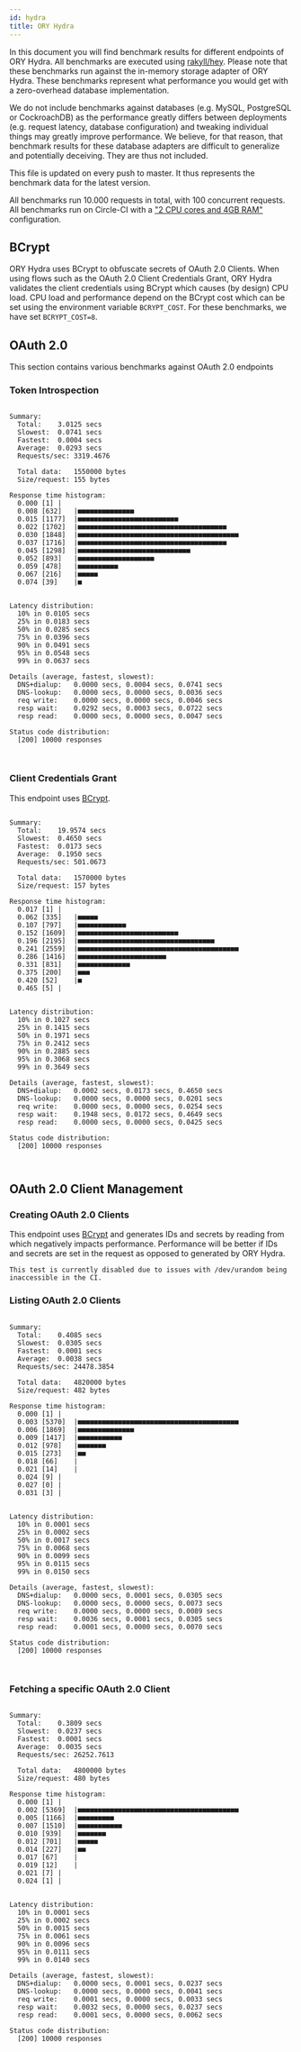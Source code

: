 ```yaml
---
id: hydra
title: ORY Hydra
---
```


In this document you will find benchmark results for different endpoints of ORY Hydra. All benchmarks are executed
using [rakyll/hey](https://github.com/rakyll/hey). Please note that these benchmarks run against the in-memory storage
adapter of ORY Hydra. These benchmarks represent what performance you would get with a zero-overhead database implementation.

We do not include benchmarks against databases (e.g. MySQL, PostgreSQL or CockroachDB) as the performance greatly differs between
deployments (e.g. request latency, database configuration) and tweaking individual things may greatly improve performance.
We believe, for that reason, that benchmark results for these database adapters are difficult to generalize and potentially
deceiving. They are thus not included.

This file is updated on every push to master. It thus represents the benchmark data for the latest version.

All benchmarks run 10.000 requests in total, with 100 concurrent requests. All benchmarks run on Circle-CI with a
["2 CPU cores and 4GB RAM"](https://support.circleci.com/hc/en-us/articles/360000489307-Why-do-my-tests-take-longer-to-run-on-CircleCI-than-locally-)
configuration.

## BCrypt

ORY Hydra uses BCrypt to obfuscate secrets of OAuth 2.0 Clients. When using flows such as the OAuth 2.0 Client Credentials
Grant, ORY Hydra validates the client credentials using BCrypt which causes (by design) CPU load. CPU load and performance
depend on the BCrypt cost which can be set using the environment variable `BCRYPT_COST`. For these benchmarks,
we have set `BCRYPT_COST=8`.

## OAuth 2.0

This section contains various benchmarks against OAuth 2.0 endpoints

### Token Introspection

```

Summary:
  Total:	3.0125 secs
  Slowest:	0.0741 secs
  Fastest:	0.0004 secs
  Average:	0.0293 secs
  Requests/sec:	3319.4676
  
  Total data:	1550000 bytes
  Size/request:	155 bytes

Response time histogram:
  0.000 [1]	|
  0.008 [632]	|■■■■■■■■■■■■■■
  0.015 [1177]	|■■■■■■■■■■■■■■■■■■■■■■■■■
  0.022 [1702]	|■■■■■■■■■■■■■■■■■■■■■■■■■■■■■■■■■■■■■
  0.030 [1848]	|■■■■■■■■■■■■■■■■■■■■■■■■■■■■■■■■■■■■■■■■
  0.037 [1716]	|■■■■■■■■■■■■■■■■■■■■■■■■■■■■■■■■■■■■■
  0.045 [1298]	|■■■■■■■■■■■■■■■■■■■■■■■■■■■■
  0.052 [893]	|■■■■■■■■■■■■■■■■■■■
  0.059 [478]	|■■■■■■■■■■
  0.067 [216]	|■■■■■
  0.074 [39]	|■


Latency distribution:
  10% in 0.0105 secs
  25% in 0.0183 secs
  50% in 0.0285 secs
  75% in 0.0396 secs
  90% in 0.0491 secs
  95% in 0.0548 secs
  99% in 0.0637 secs

Details (average, fastest, slowest):
  DNS+dialup:	0.0000 secs, 0.0004 secs, 0.0741 secs
  DNS-lookup:	0.0000 secs, 0.0000 secs, 0.0036 secs
  req write:	0.0000 secs, 0.0000 secs, 0.0046 secs
  resp wait:	0.0292 secs, 0.0003 secs, 0.0722 secs
  resp read:	0.0000 secs, 0.0000 secs, 0.0047 secs

Status code distribution:
  [200]	10000 responses



```

### Client Credentials Grant

This endpoint uses [BCrypt](#bcrypt).

```

Summary:
  Total:	19.9574 secs
  Slowest:	0.4650 secs
  Fastest:	0.0173 secs
  Average:	0.1950 secs
  Requests/sec:	501.0673
  
  Total data:	1570000 bytes
  Size/request:	157 bytes

Response time histogram:
  0.017 [1]	|
  0.062 [335]	|■■■■■
  0.107 [797]	|■■■■■■■■■■■■
  0.152 [1609]	|■■■■■■■■■■■■■■■■■■■■■■■■■
  0.196 [2195]	|■■■■■■■■■■■■■■■■■■■■■■■■■■■■■■■■■■
  0.241 [2559]	|■■■■■■■■■■■■■■■■■■■■■■■■■■■■■■■■■■■■■■■■
  0.286 [1416]	|■■■■■■■■■■■■■■■■■■■■■■
  0.331 [831]	|■■■■■■■■■■■■■
  0.375 [200]	|■■■
  0.420 [52]	|■
  0.465 [5]	|


Latency distribution:
  10% in 0.1027 secs
  25% in 0.1415 secs
  50% in 0.1971 secs
  75% in 0.2412 secs
  90% in 0.2885 secs
  95% in 0.3068 secs
  99% in 0.3649 secs

Details (average, fastest, slowest):
  DNS+dialup:	0.0002 secs, 0.0173 secs, 0.4650 secs
  DNS-lookup:	0.0000 secs, 0.0000 secs, 0.0201 secs
  req write:	0.0000 secs, 0.0000 secs, 0.0254 secs
  resp wait:	0.1948 secs, 0.0172 secs, 0.4649 secs
  resp read:	0.0000 secs, 0.0000 secs, 0.0425 secs

Status code distribution:
  [200]	10000 responses



```

## OAuth 2.0 Client Management

### Creating OAuth 2.0 Clients

This endpoint uses [BCrypt](#bcrypt) and generates IDs and secrets by reading from  which negatively impacts
performance. Performance will be better if IDs and secrets are set in the request as opposed to generated by ORY Hydra.

```
This test is currently disabled due to issues with /dev/urandom being inaccessible in the CI.
```

### Listing OAuth 2.0 Clients

```

Summary:
  Total:	0.4085 secs
  Slowest:	0.0305 secs
  Fastest:	0.0001 secs
  Average:	0.0038 secs
  Requests/sec:	24478.3854
  
  Total data:	4820000 bytes
  Size/request:	482 bytes

Response time histogram:
  0.000 [1]	|
  0.003 [5370]	|■■■■■■■■■■■■■■■■■■■■■■■■■■■■■■■■■■■■■■■■
  0.006 [1869]	|■■■■■■■■■■■■■■
  0.009 [1417]	|■■■■■■■■■■■
  0.012 [978]	|■■■■■■■
  0.015 [273]	|■■
  0.018 [66]	|
  0.021 [14]	|
  0.024 [9]	|
  0.027 [0]	|
  0.031 [3]	|


Latency distribution:
  10% in 0.0001 secs
  25% in 0.0002 secs
  50% in 0.0017 secs
  75% in 0.0068 secs
  90% in 0.0099 secs
  95% in 0.0115 secs
  99% in 0.0150 secs

Details (average, fastest, slowest):
  DNS+dialup:	0.0000 secs, 0.0001 secs, 0.0305 secs
  DNS-lookup:	0.0000 secs, 0.0000 secs, 0.0073 secs
  req write:	0.0000 secs, 0.0000 secs, 0.0089 secs
  resp wait:	0.0036 secs, 0.0001 secs, 0.0305 secs
  resp read:	0.0001 secs, 0.0000 secs, 0.0070 secs

Status code distribution:
  [200]	10000 responses



```

### Fetching a specific OAuth 2.0 Client

```

Summary:
  Total:	0.3809 secs
  Slowest:	0.0237 secs
  Fastest:	0.0001 secs
  Average:	0.0035 secs
  Requests/sec:	26252.7613
  
  Total data:	4800000 bytes
  Size/request:	480 bytes

Response time histogram:
  0.000 [1]	|
  0.002 [5369]	|■■■■■■■■■■■■■■■■■■■■■■■■■■■■■■■■■■■■■■■■
  0.005 [1166]	|■■■■■■■■■
  0.007 [1510]	|■■■■■■■■■■■
  0.010 [939]	|■■■■■■■
  0.012 [701]	|■■■■■
  0.014 [227]	|■■
  0.017 [67]	|
  0.019 [12]	|
  0.021 [7]	|
  0.024 [1]	|


Latency distribution:
  10% in 0.0001 secs
  25% in 0.0002 secs
  50% in 0.0015 secs
  75% in 0.0061 secs
  90% in 0.0096 secs
  95% in 0.0111 secs
  99% in 0.0140 secs

Details (average, fastest, slowest):
  DNS+dialup:	0.0000 secs, 0.0001 secs, 0.0237 secs
  DNS-lookup:	0.0000 secs, 0.0000 secs, 0.0041 secs
  req write:	0.0001 secs, 0.0000 secs, 0.0033 secs
  resp wait:	0.0032 secs, 0.0000 secs, 0.0237 secs
  resp read:	0.0001 secs, 0.0000 secs, 0.0062 secs

Status code distribution:
  [200]	10000 responses



```
